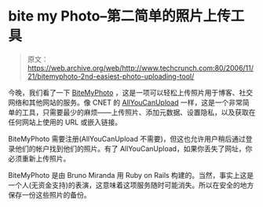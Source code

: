 # bite my Photo–第二简单的照片上传工具

> 原文：<https://web.archive.org/web/http://www.techcrunch.com:80/2006/11/21/bitemyphoto-2nd-easiest-photo-uploading-tool/>

 [](https://web.archive.org/web/20150512161345/http://www.bitemyphoto.com/) 今晚，我们看了一下 [BiteMyPhoto](https://web.archive.org/web/20150512161345/http://www.bitemyphoto.com/) ，这是一项可以轻松上传照片用于博客、社交网络和其他网站的服务。像 CNET 的 [AllYouCanUpload](https://web.archive.org/web/20150512161345/http://www.techcrunch.com/2006/05/29/cnets-allyoucanupload-is-disruptive/) 一样，这是一个非常简单的工具，只需要最少的麻烦——上传照片、添加元数据、设置隐私，以及获取在任何网站上使用的 URL 或嵌入链接。

BiteMyPhoto 需要注册(AllYouCanUpload 不需要)，但这也允许用户稍后通过登录他们的帐户找到他们的照片。有了 AllYouCanUpload，如果你丢失了网址，你必须重新上传照片。

BiteMyPhoto 是由 Bruno Miranda 用 Ruby on Rails 构建的。当然，事实上这是一个人(无资金支持)的表演，这意味着这项服务随时可能消失。所以在安全的地方保存一份这些照片的备份。